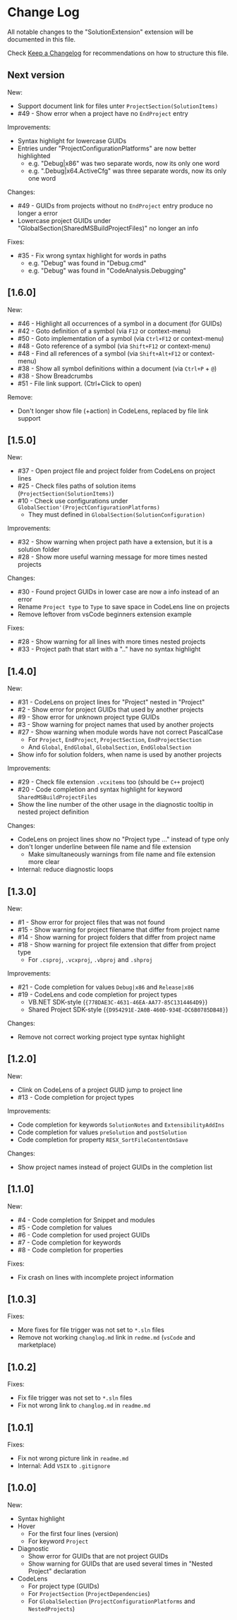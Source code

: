 # Change Log

All notable changes to the "SolutionExtension" extension will be documented in this file.

Check [Keep a Changelog](http://keepachangelog.com/) for recommendations on how to structure this file.

## Next version

New:

* Support document link for files unter `ProjectSection(SolutionItems)`
* #49 - Show error when a project have no `EndProject` entry

Improvements:

* Syntax highlight for lowercase GUIDs
* Entries under "ProjectConfigurationPlatforms" are now better highlighted
  * e.g. "Debug|x86" was two separate words, now its only one word
  * e.g. ".Debug|x64.ActiveCfg" was three separate words, now its only one word

Changes:

* #49 - GUIDs from projects without no `EndProject` entry produce no longer a error
* Lowercase project GUIDs under "GlobalSection(SharedMSBuildProjectFiles)" no longer an info

Fixes:

* #35 - Fix wrong syntax highlight for words in paths
  * e.g. "Debug" was found in "Debug.cmd"
  * e.g. "Debug" was found in "CodeAnalysis.Debugging"

## [1.6.0]

New:

* #46 - Highlight all occurrences of a symbol in a document (for GUIDs)
* #42 - Goto definition of a symbol (via `F12` or context-menu)
* #50 - Goto implementation of a symbol (via `Ctrl+F12` or context-menu)
* #48 - Goto reference of a symbol (via `Shift+F12` or context-menu)
* #48 - Find all references of a symbol (via `Shift+Alt+F12` or context-menu)
* #38 - Show all symbol definitions within a document (via `Ctrl+P` + `@`)
* #38 - Show Breadcrumbs
* #51 - File link support. (Ctrl+Click to open)

Remove:

* Don't longer show file (+action) in CodeLens, replaced by file link support

## [1.5.0]

New:

* #37 - Open project file and project folder from CodeLens on project lines
* #25 - Check files paths of solution items (`ProjectSection(SolutionItems)`)
* #10 - Check use configurations under `GlobalSection'(ProjectConfigurationPlatforms)`
  * They must defined in `GlobalSection(SolutionConfiguration)`

Improvements:

* #32 - Show warning when project path have a extension, but it is a solution folder
* #28 - Show more useful warning message for more times nested projects

Changes:

* #30 - Found project GUIDs in lower case are now a info instead of an error
* Rename `Project type` to `Type` to save space in CodeLens line on projects
* Remove leftover from vsCode beginners extension example

Fixes:

* #28 - Show warning for all lines with more times nested projects
* #33 - Project path that start with a ".." have no syntax highlight

## [1.4.0]

New:

* #31 - CodeLens on project lines for "Project" nested in "Project"
* #2 - Show error for project GUIDs that used by another projects
* #9 - Show error for unknown project type GUIDs
* #3 - Show warning for project names that used by another projects
* #27 - Show warning when module words have not correct PascalCase
  * For `Project`, `EndProject`, `ProjectSection`, `EndProjectSection`
  * And `Global`, `EndGlobal`, `GlobalSection`, `EndGlobalSection`
* Show info for solution folders, when name is used by another projects

Improvements:

* #29 - Check file extension `.vcxitems` too (should be `C++` project)
* #20 - Code completion and syntax highlight for keyword `SharedMSBuildProjectFiles`
* Show the line number of the other usage in the diagnostic tooltip in nested project definition

Changes:

* CodeLens on project lines show no "Project type ..." instead of type only
* don't longer underline between file name and file extension
  * Make simultaneously warnings from file name and file extension more clear
* Internal: reduce diagnostic loops

## [1.3.0]

New:

* #1 - Show error for project files that was not found
* #15 - Show warning for project filename that differ from project name
* #14 - Show warning for project folders that differ from project name
* #18 - Show warning for project file extension that differ from project type
  * For `.csproj`, `.vcxproj`, `.vbproj` and `.shproj`

Improvements:

* #21 - Code completion for values `Debug|x86` and `Release|x86`
* #19 - CodeLens and code completion for project types
  * VB.NET SDK-style (`{778DAE3C-4631-46EA-AA77-85C1314464D9}`)
  * Shared Project SDK-style (`{D954291E-2A0B-460D-934E-DC6B0785DB48}`)

Changes:

* Remove not correct working project type syntax highlight

## [1.2.0]

New:

* Clink on CodeLens of a project GUID jump to project line
* #13 - Code completion for project types

Improvements:

* Code completion for keywords `SolutionNotes` and `ExtensibilityAddIns`
* Code completion for values `preSolution` and `postSolution`
* Code completion for property `RESX_SortFileContentOnSave`

Changes:

* Show project names instead of project GUIDs in the completion list

## [1.1.0]

New:

* #4 - Code completion for Snippet and modules
* #5 - Code completion for values
* #6 - Code completion for used project GUIDs
* #7 - Code completion for keywords
* #8 - Code completion for properties

Fixes:

* Fix crash on lines with incomplete project information

## [1.0.3]

Fixes:

* More fixes for file trigger was not set to `*.sln` files
* Remove not working `changlog.md` link in `redme.md` (`vsCode` and marketplace)

## [1.0.2]

Fixes:

* Fix file trigger was not set to `*.sln` files
* Fix not wrong link to `changlog.md` in `readme.md`

## [1.0.1]

Fixes:

* Fix not wrong picture link in `readme.md`
* Internal: Add `VSIX` to `.gitignore`

## [1.0.0]

New:

* Syntax highlight
* Hover
  * For the first four lines (version)
  * For keyword `Project`
* Diagnostic
  * Show error for GUIDs that are not project GUIDs
  * Show warning for GUIDs that are used several times in "Nested Project" declaration
* CodeLens
  * For project type (GUIDs)
  * For `ProjectSection` (`ProjectDependencies`)
  * For `GlobalSelection` (`ProjectConfigurationPlatforms` and `NestedProjects`)

